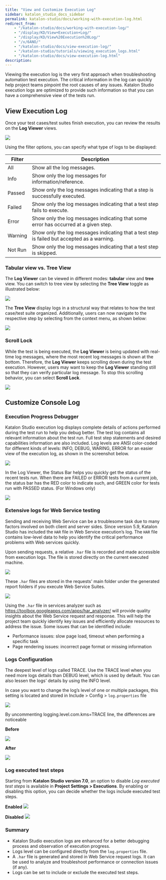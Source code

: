```yaml
---
title: "View and Customize Execution Log"
sidebar: katalon_studio_docs_sidebar
permalink: katalon-studio/docs/working-with-execution-log.html
redirect_from:
    - "/katalon-studio/docs/working-with-execution-log/"
    - "/display/KD/View+Execution+Log/"
    - "/display/KD/View%20Execution%20Log/"
    - "/x/6ANO/"
    - "/katalon-studio/docs/view-execution-log/"
    - "/katalon-studio/tutorials/viewing_execution_logs.html"
    - "/katalon-studio/docs/view-execution-log.html"
description:
---
```

Viewing the execution log is the very first approach when troubleshooting automation test execution. The critical information in the log can quickly help project teams pinpoint the root causes of any issues. Katalon Studio execution logs are optimized to provide such information so that you can have a comprehensive view of the tests run.

## View Execution Log

Once your test cases/test suites finish execution, you can review the results on the **Log Viewer** views.

![](https://github.com/katalon-studio/docs-images/raw/master/katalon-studio/docs/view-execution-log/image2017-6-30-213A253A13.png)

Using the filter options, you can specify what type of logs to be displayed:

| Filter | Description |
| --- | --- |
| All | Show all the log messages. |
| Info | Show only the log messages for information/reference. |
| Passed | Show only the log messages indicating that a step is successfully executed. |
| Failed | Show only the log messages indicating that a test step fails to execute. |
| Error | Show only the log messages indicating that some error has occurred at a given step. |
| Warning | Show only the log messages indicating that a test step is failed but accepted as a warning. |
| Not Run | Show only the log messages indicating that a test step is skipped. |

### Tabular view vs. Tree View

The **Log Viewer** can be viewed in different modes: **tabular** view and **tree** view. You can switch to tree view by selecting the **Tree View** toggle as illustrated below:

![](https://github.com/katalon-studio/docs-images/raw/master/katalon-studio/docs/view-execution-log/image2017-6-30-213A263A35.png)

The **Tree View** display logs in a structural way that relates to how the test case/test suite organized. Additionally, users can now navigate to the respective step by selecting from the context menu, as shown below:

![](https://github.com/katalon-studio/docs-images/raw/master/katalon-studio/docs/view-execution-log/image2017-6-23-153A553A57.png)

### Scroll Lock

While the test is being executed, the **Log Viewer** is being updated with real-time log messages, where the most recent log messages is shown at the bottom. Therefore, the **Log Viewer** keeps scrolling down during the test execution. However, users may want to keep the **Log Viewer** standing still so that they can verify particular log message. To stop this scrolling behavior, you can select **Scroll Lock**.

![](https://github.com/katalon-studio/docs-images/raw/master/katalon-studio/docs/view-execution-log/image2017-6-30-213A273A35.png)

## Customize Console Log

### Execution Progress Debugger

Katalon Studio execution log displays complete details of actions performed during the test run to help you debug better. The test log contains all relevant information about the test run. Full test step statements and desired capabilities information are also included. Log levels are ANSI color-coded for different kinds of levels: INFO, DEBUG, WARING, ERROR for an easier view of the execution log, as shown in the screenshot below.

![](https://github.com/katalon-studio/docs-images/raw/master/katalon-studio/docs/working-with-execution-log/new-log.png)

In the Log Viewer, the Status Bar helps you quickly get the status of the recent tests run. When there are FAILED or ERROR tests from a current job, the status bar has the RED color to indicate such, and GREEN color for tests run with PASSED status. (For Windows only)

![](https://github.com/katalon-studio/docs-images/raw/master/katalon-studio/docs/working-with-execution-log/new-status-bar.png)

### Extensive logs for Web Service testing

Sending and receiving Web Service can be a troublesome task due to many factors involved on both client and server sides. Since version 5.9, Katalon Studio has included the `HAR` file in Web Service execution’s log. The `HAR` file contains low-level data to help you identify the critical performance problems with Web services quickly.

Upon sending requests, a relative `.har` file is recorded and made accessible from execution logs. The file is stored directly on the current executed machine.

![](https://github.com/katalon-studio/docs-images/raw/master/katalon-studio/docs/working-with-execution-log/har-log.png)

These `.har` files are stored in the requests' main folder under the generated report folders if you execute Web Service Suites.

![](https://github.com/katalon-studio/docs-images/raw/master/katalon-studio/docs/working-with-execution-log/har-location.png)

Using the `.har` file in services analyzer such as https://toolbox.googleapps.com/apps/har_analyzer/  will provide quality insights about the Web Service request and response. This will help the project team quickly identify key issues and efficiently allocate resources to address the issue. Some issues that can be identified include:

- Performance issues: slow page load, timeout when performing a specific task
- Page rendering issues: incorrect page format or missing information

### Logs Configuration

The deepest level of logs called TRACE. Use the TRACE level when you need more logs details than DEBUG level, which is used by default. You can also lessen the logs' details by using the INFO level.

In case you want to change the log’s level of one or multiple packages, this setting is located and stored in Include > Config > `log.properties` file

![](https://github.com/katalon-studio/docs-images/raw/master/katalon-studio/docs/working-with-execution-log/log-properties.png)

By uncommenting logging.level.com.kms=TRACE line, the differences are noticeable

**Before**

![](https://github.com/katalon-studio/docs-images/raw/master/katalon-studio/docs/working-with-execution-log/before-trace.png)

**After**

![](https://github.com/katalon-studio/docs-images/raw/master/katalon-studio/docs/working-with-execution-log/after-trace.png)

### Log executed test steps

Starting from **Katalon Studio version 7.0**, an option to disable *Log executed test steps* is available in **Project Settings > Executions**. By enabling or disabling this option, you can decide whether the logs include executed test steps.

**Enabled**
![](https://github.com/katalon-studio/docs-images/raw/master/katalon-studio/docs/working-with-execution-log/enabled.png)

**Disabled**
![](https://github.com/katalon-studio/docs-images/raw/master/katalon-studio/docs/working-with-execution-log/disabled.png)

### Summary

- Katalon Studio execution logs are enhanced for a better debugging process and observation of execution progress.
- Logs level can be configured directly from the `log.properties` file.
- A `.har` file is generated and stored in Web Service request logs. It can be used to analyze and troubleshoot performance or connection issues (if any).
- Logs can be set to include or exclude the executed test steps.
